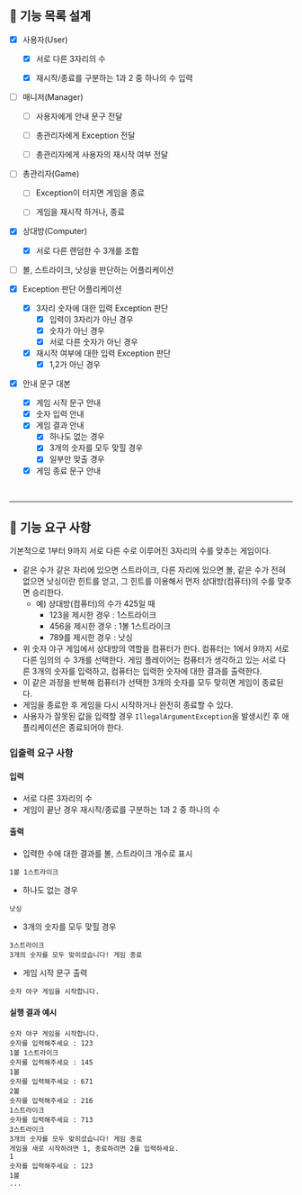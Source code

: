 ## 🌠 기능 목록 설계

- [x] 사용자(User)
  - [x] 서로 다른 3자리의 수 
  - [x] 재시작/종료를 구분하는 1과 2 중 하나의 수 입력


- [ ] 매니저(Manager)
  - [ ] 사용자에게 안내 문구 전달
  - [ ] 총관리자에게 Exception 전달
  - [ ] 총관리자에게 사용자의 재시작 여부 전달


- [ ] 총관리자(Game)
  - [ ] Exception이 터지면 게임을 종료
  - [ ] 게임을 재시작 하거나, 종료


- [x] 상대방(Computer)
  - [x] 서로 다른 랜덤한 수 3개를 조합


- [ ] 볼, 스트라이크, 낫싱을 판단하는 어플리케이션


- [x] Exception 판단 어플리케이션
  - [x] 3자리 숫자에 대한 입력 Exception 판단
    - [x] 입력이 3자리가 아닌 경우
    - [x] 숫자가 아닌 경우
    - [x] 서로 다른 숫자가 아닌 경우
  - [x] 재시작 여부에 대한 입력 Exception 판단
    - [x] 1,2가 아닌 경우

- [x] 안내 문구 대본
  - [x] 게임 시작 문구 안내
  - [x] 숫자 입력 안내
  - [x] 게임 결과 안내
    - [x] 하나도 없는 경우
    - [x] 3개의 숫자를 모두 맞힐 경우
    - [x] 일부만 맞출 경우
  - [x] 게임 종료 문구 안내

<br>

---
## 🚀 기능 요구 사항

기본적으로 1부터 9까지 서로 다른 수로 이루어진 3자리의 수를 맞추는 게임이다.

- 같은 수가 같은 자리에 있으면 스트라이크, 다른 자리에 있으면 볼, 같은 수가 전혀 없으면 낫싱이란 힌트를 얻고, 그 힌트를 이용해서 먼저 상대방(컴퓨터)의 수를 맞추면 승리한다.
    - 예) 상대방(컴퓨터)의 수가 425일 때
        - 123을 제시한 경우 : 1스트라이크
        - 456을 제시한 경우 : 1볼 1스트라이크
        - 789를 제시한 경우 : 낫싱
- 위 숫자 야구 게임에서 상대방의 역할을 컴퓨터가 한다. 컴퓨터는 1에서 9까지 서로 다른 임의의 수 3개를 선택한다. 게임 플레이어는 컴퓨터가 생각하고 있는 서로 다른 3개의 숫자를 입력하고, 컴퓨터는 입력한 숫자에 대한
  결과를 출력한다.
- 이 같은 과정을 반복해 컴퓨터가 선택한 3개의 숫자를 모두 맞히면 게임이 종료된다.
- 게임을 종료한 후 게임을 다시 시작하거나 완전히 종료할 수 있다.
- 사용자가 잘못된 값을 입력할 경우 `IllegalArgumentException`을 발생시킨 후 애플리케이션은 종료되어야 한다.

### 입출력 요구 사항

#### 입력

- 서로 다른 3자리의 수
- 게임이 끝난 경우 재시작/종료를 구분하는 1과 2 중 하나의 수

#### 출력

- 입력한 수에 대한 결과를 볼, 스트라이크 개수로 표시

```
1볼 1스트라이크
```

- 하나도 없는 경우

```
낫싱
```

- 3개의 숫자를 모두 맞힐 경우

```
3스트라이크
3개의 숫자를 모두 맞히셨습니다! 게임 종료
```

- 게임 시작 문구 출력

```
숫자 야구 게임을 시작합니다.
``` 

#### 실행 결과 예시

```
숫자 야구 게임을 시작합니다.
숫자를 입력해주세요 : 123
1볼 1스트라이크
숫자를 입력해주세요 : 145
1볼
숫자를 입력해주세요 : 671
2볼
숫자를 입력해주세요 : 216
1스트라이크
숫자를 입력해주세요 : 713
3스트라이크
3개의 숫자를 모두 맞히셨습니다! 게임 종료
게임을 새로 시작하려면 1, 종료하려면 2를 입력하세요.
1
숫자를 입력해주세요 : 123
1볼
...
```
